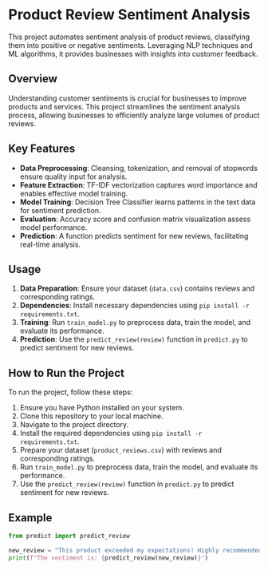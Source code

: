 # Product Review Sentiment Analysis

This project automates sentiment analysis of product reviews, classifying them into positive or negative sentiments. Leveraging NLP techniques and ML algorithms, it provides businesses with insights into customer feedback.

## Overview

Understanding customer sentiments is crucial for businesses to improve products and services. This project streamlines the sentiment analysis process, allowing businesses to efficiently analyze large volumes of product reviews.

## Key Features

- **Data Preprocessing**: Cleansing, tokenization, and removal of stopwords ensure quality input for analysis.
- **Feature Extraction**: TF-IDF vectorization captures word importance and enables effective model training.
- **Model Training**: Decision Tree Classifier learns patterns in the text data for sentiment prediction.
- **Evaluation**: Accuracy score and confusion matrix visualization assess model performance.
- **Prediction**: A function predicts sentiment for new reviews, facilitating real-time analysis.

## Usage

1. **Data Preparation**: Ensure your dataset (`data.csv`) contains reviews and corresponding ratings.
2. **Dependencies**: Install necessary dependencies using `pip install -r requirements.txt`.
3. **Training**: Run `train_model.py` to preprocess data, train the model, and evaluate its performance.
4. **Prediction**: Use the `predict_review(review)` function in `predict.py` to predict sentiment for new reviews.

## How to Run the Project

To run the project, follow these steps:

1. Ensure you have Python installed on your system.
2. Clone this repository to your local machine.
3. Navigate to the project directory.
4. Install the required dependencies using `pip install -r requirements.txt`.
5. Prepare your dataset (`product_reviews.csv`) with reviews and corresponding ratings.
6. Run `train_model.py` to preprocess data, train the model, and evaluate its performance.
7. Use the `predict_review(review)` function in `predict.py` to predict sentiment for new reviews.

## Example

```python
from predict import predict_review

new_review = "This product exceeded my expectations! Highly recommended."
print(f"The sentiment is: {predict_review(new_review)}")

